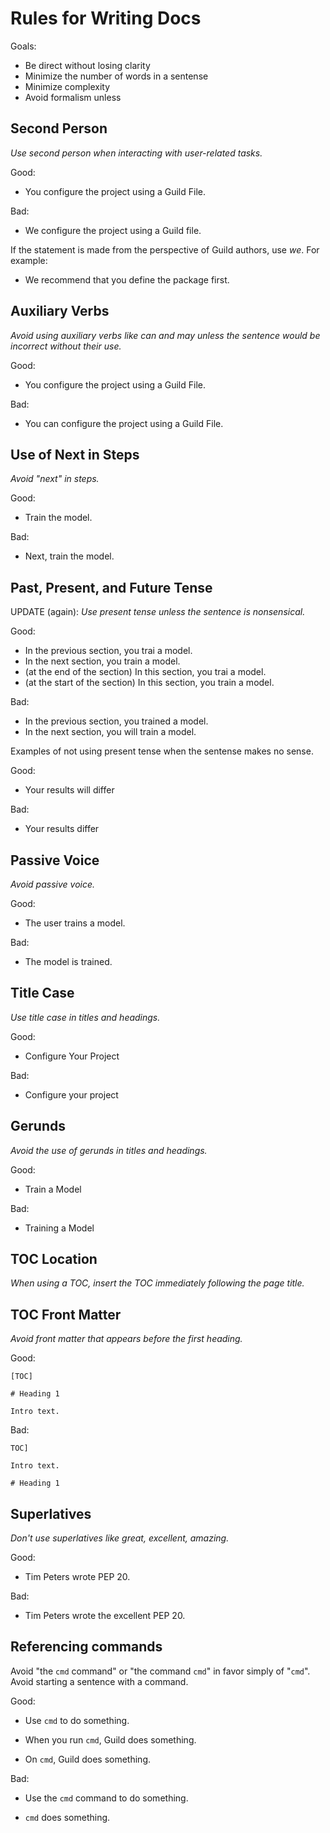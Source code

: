 # Rules for Writing Docs

Goals:

- Be direct without losing clarity
- Minimize the number of words in a sentense
- Minimize complexity
- Avoid formalism unless

## Second Person

*Use second person when interacting with user-related tasks.*

Good:

- You configure the project using a Guild File.

Bad:

- We configure the project using a Guild file.

If the statement is made from the perspective of Guild authors, use
*we*. For example:

- We recommend that you define the package first.

## Auxiliary Verbs

*Avoid using auxiliary verbs like can and may unless the sentence
would be incorrect without their use.*

Good:

- You configure the project using a Guild File.

Bad:

- You can configure the project using a Guild File.

## Use of Next in Steps

*Avoid "next" in steps.*

Good:

- Train the model.

Bad:

- Next, train the model.

## Past, Present, and Future Tense

UPDATE (again): *Use present tense unless the sentence is
nonsensical.*

Good:

- In the previous section, you trai a model.
- In the next section, you train a model.
- (at the end of the section) In this section, you trai a model.
- (at the start of the section) In this section, you train a model.

Bad:

- In the previous section, you trained a model.
- In the next section, you will train a model.

Examples of not using present tense when the sentense makes no sense.

Good:

- Your results will differ

Bad:

- Your results differ

## Passive Voice

*Avoid passive voice.*

Good:

- The user trains a model.

Bad:

- The model is trained.

## Title Case

*Use title case in titles and headings.*

Good:

- Configure Your Project

Bad:

- Configure your project

## Gerunds

*Avoid the use of gerunds in titles and headings.*

Good:

- Train a Model

Bad:

- Training a Model

## TOC Location

*When using a TOC, insert the TOC immediately following the page
title.*

## TOC Front Matter

*Avoid front matter that appears before the first heading.*

Good:

```
[TOC]

# Heading 1

Intro text.
```

Bad:

```
TOC]

Intro text.

# Heading 1
```

## Superlatives

*Don't use superlatives like great, excellent, amazing.*

Good:

- Tim Peters wrote PEP 20.

Bad:

- Tim Peters wrote the excellent PEP 20.

## Referencing commands

Avoid "the `cmd` command" or "the command `cmd`" in favor simply of
"`cmd`". Avoid starting a sentence with a command.

Good:

- Use `cmd` to do something.

- When you run `cmd`, Guild does something.

- On `cmd`, Guild does something.

Bad:

- Use the `cmd` command to do something.

- `cmd` does something.
